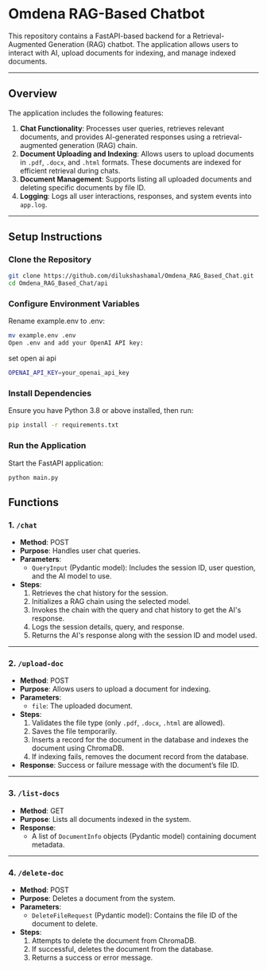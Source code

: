# Omdena RAG-Based Chatbot

This repository contains a FastAPI-based backend for a Retrieval-Augmented Generation (RAG) chatbot. The application allows users to interact with AI, upload documents for indexing, and manage indexed documents.

---

## **Overview**

The application includes the following features:

1. **Chat Functionality**: Processes user queries, retrieves relevant documents, and provides AI-generated responses using a retrieval-augmented generation (RAG) chain.
2. **Document Uploading and Indexing**: Allows users to upload documents in `.pdf`, `.docx`, and `.html` formats. These documents are indexed for efficient retrieval during chats.
3. **Document Management**: Supports listing all uploaded documents and deleting specific documents by file ID.
4. **Logging**: Logs all user interactions, responses, and system events into `app.log`.

---

## **Setup Instructions**

### **Clone the Repository**
```bash
git clone https://github.com/dilukshashamal/Omdena_RAG_Based_Chat.git
cd Omdena_RAG_Based_Chat/api
```

### **Configure Environment Variables**

Rename example.env to .env:
```bash
mv example.env .env
Open .env and add your OpenAI API key:
```
set open ai api
```bash
OPENAI_API_KEY=your_openai_api_key
```

### **Install Dependencies**
Ensure you have Python 3.8 or above installed, then run:

```bash
pip install -r requirements.txt
```

### **Run the Application**
Start the FastAPI application:

```bash
python main.py
```

## **Functions**

### **1. `/chat`**
- **Method**: POST  
- **Purpose**: Handles user chat queries.  
- **Parameters**:  
  - `QueryInput` (Pydantic model): Includes the session ID, user question, and the AI model to use.  
- **Steps**:  
  1. Retrieves the chat history for the session.  
  2. Initializes a RAG chain using the selected model.  
  3. Invokes the chain with the query and chat history to get the AI's response.  
  4. Logs the session details, query, and response.  
  5. Returns the AI's response along with the session ID and model used.  

---

### **2. `/upload-doc`**
- **Method**: POST  
- **Purpose**: Allows users to upload a document for indexing.  
- **Parameters**:  
  - `file`: The uploaded document.  
- **Steps**:  
  1. Validates the file type (only `.pdf`, `.docx`, `.html` are allowed).  
  2. Saves the file temporarily.  
  3. Inserts a record for the document in the database and indexes the document using ChromaDB.  
  4. If indexing fails, removes the document record from the database.  
- **Response**: Success or failure message with the document’s file ID.  

---

### **3. `/list-docs`**
- **Method**: GET  
- **Purpose**: Lists all documents indexed in the system.  
- **Response**:  
  - A list of `DocumentInfo` objects (Pydantic model) containing document metadata.  

---

### **4. `/delete-doc`**
- **Method**: POST  
- **Purpose**: Deletes a document from the system.  
- **Parameters**:  
  - `DeleteFileRequest` (Pydantic model): Contains the file ID of the document to delete.  
- **Steps**:  
  1. Attempts to delete the document from ChromaDB.  
  2. If successful, deletes the document from the database.  
  3. Returns a success or error message.  


